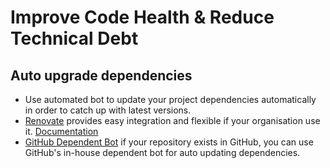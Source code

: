 # Improve Code Health & Reduce Technical Debt

## Auto upgrade dependencies

- Use automated bot to update your project dependencies automatically in order to catch up with latest versions.
- [Renovate](https://github.com/renovatebot/renovate) provides easy integration and flexible if your organisation use
  it. [Documentation](https://docs.renovatebot.com)
- [GitHub Dependent Bot](https://github.com/dependabot) if your repository exists in GitHub, you can use GitHub's
  in-house dependent bot for auto updating dependencies.  

